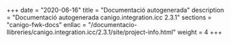 +++
date        = "2020-06-16"
title       = "Documentació autogenerada"
description = "Documentació autogenerada canigo.integration.icc 2.3.1"
sections    = "canigo-fwk-docs"
enllac		= "/documentacio-llibreries/canigo.integration.icc/2.3.1/site/project-info.html"
weight      = 4
+++
